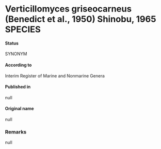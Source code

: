 # Verticillomyces griseocarneus (Benedict et al., 1950) Shinobu, 1965 SPECIES

#### Status
SYNONYM

#### According to
Interim Register of Marine and Nonmarine Genera

#### Published in
null

#### Original name
null

### Remarks
null